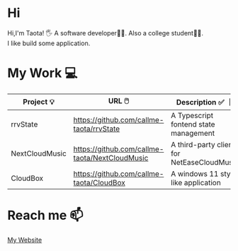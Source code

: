 # Hi 
Hi,I'm Taota!  🖐️
A software developer🧑‍💻. Also a college student🧑‍🎓.  
I like build some application.  

# My Work 💻
| Project 💡 | URL 🖱️ | Description ✅ ｜
| --- | --- | --- |
| rrvState | https://github.com/callme-taota/rrvState | A Typescript fontend state management |
| NextCloudMusic | https://github.com/callme-taota/NextCloudMusic | A third-party client for NetEaseCloudMusic |
| CloudBox | https://github.com/callme-taota/CloudBox | A windows 11 style like application  |

# Reach me 📫
[My Website](http://www.callmetaota.fun/)

<!--
**callme-taota/callme-taota** is a ✨ _special_ ✨ repository because its `README.md` (this file) appears on your GitHub profile.

Here are some ideas to get you started:

- 🔭 I’m currently working on ...
- 🌱 I’m currently learning ...
- 👯 I’m looking to collaborate on ...
- 🤔 I’m looking for help with ...
- 💬 Ask me about ...
- 📫 How to reach me: ...
- 😄 Pronouns: ...
- ⚡ Fun fact: ...
-->
